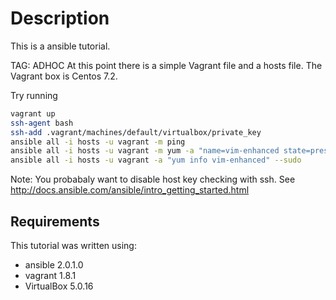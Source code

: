 Description
=========

This is a ansible tutorial.

TAG: ADHOC
At this point there is a simple Vagrant file and a hosts file.  The Vagrant box is Centos 7.2.

Try running
```bash
vagrant up
ssh-agent bash
ssh-add .vagrant/machines/default/virtualbox/private_key
ansible all -i hosts -u vagrant -m ping
ansible all -i hosts -u vagrant -m yum -a "name=vim-enhanced state=present" --sudo
ansible all -i hosts -u vagrant -a "yum info vim-enhanced" --sudo
```
Note:  You probabaly want to disable host key checking with ssh.
See http://docs.ansible.com/ansible/intro_getting_started.html

Requirements
------------
This tutorial was written using:
* ansible 2.0.1.0
* vagrant 1.8.1
* VirtualBox 5.0.16

